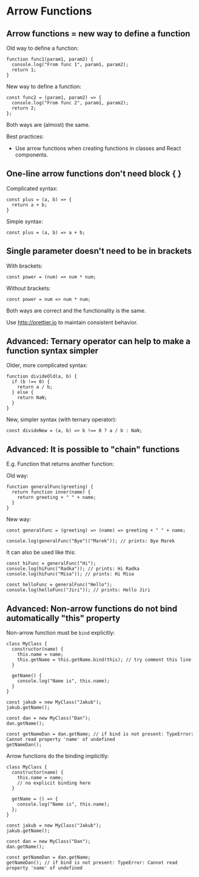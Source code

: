 # Arrow Functions

## Arrow functions = new way to define a function

Old way to define a function:
```
function func1(param1, param2) {
  console.log("From func 1", param1, param2);
  return 1;
}
```

New way to define a function:
```
const func2 = (param1, param2) => {
  console.log("From func 2", param1, param2);
  return 2;
};
```

Both ways are (almost) the same.

Best practices:
- Use arrow functions when creating functions in classes and React components.


## One-line arrow functions don't need block { }

Complicated syntax:
```
const plus = (a, b) => {
  return a + b;
}
```

Simple syntax:
```
const plus = (a, b) => a + b;
```

## Single parameter doesn't need to be in brackets

With brackets:
```
const power = (num) => num * num;
```

Without brackets:
```
const power = num => num * num;
```

Both ways are correct and the functionality is the same.

Use http://prettier.io to maintain consistent behavior.

## Advanced: Ternary operator can help to make a function syntax simpler

Older, more complicated syntax:
```
function divideOld(a, b) {
  if (b !== 0) {
    return a / b;
  } else {
    return NaN;
  }
}
```

New, simpler syntax (with ternary operator):
```
const divideNew = (a, b) => b !== 0 ? a / b : NaN;
```

## Advanced: It is possible to "chain" functions

E.g. Function that returns another function:

Old way:
```
function generalFunc(greeting) {
  return function inner(name) {
    return greeting + " " + name;
  }
}
```

New way:
```
const generalFunc = (greeting) => (name) => greeting + " " + name;

console.log(generalFunc("Bye")("Marek")); // prints: Bye Marek
```

It can also be used like this:
```
const hiFunc = generalFunc("Hi");
console.log(hiFunc("Radka")); // prints: Hi Radka
console.log(hiFunc("Misa")); // prints: Hi Misa

const helloFunc = generalFunc("Hello");
console.log(helloFunc("Jiri")); // prints: Hello Jiri
```

## Advanced: Non-arrow functions do not bind automatically "this" property

Non-arrow function must be `bind` explicitly:
```
class MyClass {
  constructor(name) {
    this.name = name;
    this.getName = this.getName.bind(this); // try comment this line
  }

  getName() {
    console.log("Name is", this.name);
  }
}

const jakub = new MyClass("Jakub");
jakub.getName();

const dan = new MyClass("Dan");
dan.getName();

const getNameDan = dan.getName; // if bind is not present: TypeError: Cannot read property 'name' of undefined
getNameDan();
```

Arrow functions do the binding implicitly:
```
class MyClass {
  constructor(name) {
    this.name = name;
    // no explicit binding here
  }

  getName = () => {
    console.log("Name is", this.name);
  };
}

const jakub = new MyClass("Jakub");
jakub.getName();

const dan = new MyClass("Dan");
dan.getName();

const getNameDan = dan.getName;
getNameDan(); // if bind is not present: TypeError: Cannot read property 'name' of undefined

```
